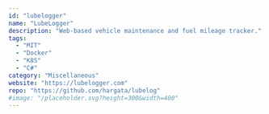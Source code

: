 ```yaml
---
id: "lubelogger"
name: "LubeLogger"
description: "Web-based vehicle maintenance and fuel mileage tracker."
tags:
  - "MIT"
  - "Docker"
  - "K8S"
  - "C#"
category: "Miscellaneous"
website: "https://lubelogger.com"
repo: "https://github.com/hargata/lubelog"
#image: "/placeholder.svg?height=300&width=400"
---
```


